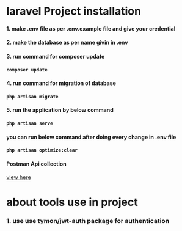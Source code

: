 # laravel Project installation

####  1. make .env file as per .env.example file and give your credential
####  2. make the database as per name givin in .env
####  3. run command for composer update 
####  `composer update` 
####  4.  run command for migration of database 
####  `php artisan migrate`
####  5. run the application by below command
####  `php artisan serve` 


####  you can run below command after doing every change in .env file
####  `php artisan optimize:clear`

#### Postman Api collection 
[view here](https://speeding-equinox-807734.postman.co/workspace/Team-Workspace~3b87ce01-19c3-4e7f-8ac3-a5a8928a1e99/collection/27595190-905370cf-9553-4c2f-9bcd-a77da312c757?action=share&creator=27595190)


# about tools use in project

###  1. use use tymon/jwt-auth package for authentication
